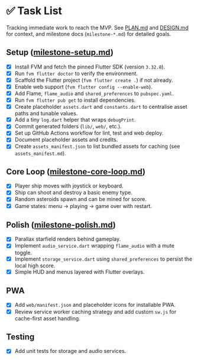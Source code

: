 # ✅ Task List

Tracking immediate work to reach the MVP. See [PLAN.md](PLAN.md) and [DESIGN.md](DESIGN.md)
for context, and milestone docs (`milestone-*.md`) for detailed goals.

## Setup ([milestone-setup.md](milestone-setup.md))

- [x] Install FVM and fetch the pinned Flutter SDK (version `3.32.8`).
- [x] Run `fvm flutter doctor` to verify the environment.
- [x] Scaffold the Flutter project (`fvm flutter create .`) if not already.
- [x] Enable web support (`fvm flutter config --enable-web`).
- [x] Add Flame, `flame_audio` and `shared_preferences` to `pubspec.yaml`.
- [x] Run `fvm flutter pub get` to install dependencies.
- [x] Create placeholder `assets.dart` and `constants.dart` to centralise asset
  paths and tunable values.
- [x] Add a tiny `log.dart` helper that wraps `debugPrint`.
- [x] Commit generated folders (`lib/`, `web/`, etc.).
- [x] Set up GitHub Actions workflow for lint, test and web deploy.
- [x] Document placeholder assets and credits.
- [x] Create `assets_manifest.json` to list bundled assets for caching
  (see `assets_manifest.md`).

## Core Loop ([milestone-core-loop.md](milestone-core-loop.md))

- [x] Player ship moves with joystick or keyboard.
- [x] Ship can shoot and destroy a basic enemy type.
- [x] Random asteroids spawn and can be mined for score.
- [x] Game states: menu → playing → game over with restart.

## Polish ([milestone-polish.md](milestone-polish.md))

- [x] Parallax starfield renders behind gameplay.
- [x] Implement `audio_service.dart` wrapping `flame_audio` with a
      mute toggle.
- [x] Implement `storage_service.dart` using `shared_preferences`
      to persist the local high score.
- [x] Simple HUD and menus layered with Flutter overlays.

## PWA

- [x] Add `web/manifest.json` and placeholder icons for installable PWA.
- [x] Review service worker caching strategy and add custom `sw.js` for
      cache-first asset handling.

## Testing

- [x] Add unit tests for storage and audio services.
